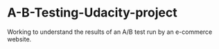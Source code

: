 # A-B-Testing-Udacity-project
 Working to understand the results of an A/B test run by an e-commerce website.
